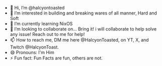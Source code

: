 - 👋 Hi, I’m @halcyontoasted
- 👀 I’m interested in building and breaking wares of all manner, Hard and Soft
- 🌱 I’m currently learning NixOS
- 💞️ I’m looking to collaborate on... Bring it! i will collaborate to help solve any issue! Reach out to me for help!
- 📫 How to reach me, DM me here @HalcyonToasted, on YT, X, and Twitch @HalcyonToast. 
- 😄 Pronouns: I'm Him
- ⚡ Fun fact: Fun Facts are fun, others are not.

<!---
halcyontoasted/halcyontoasted is a ✨ special ✨ repository because its `README.md` (this file) appears on your GitHub profile.
You can click the Preview link to take a look at your changes.
--->
